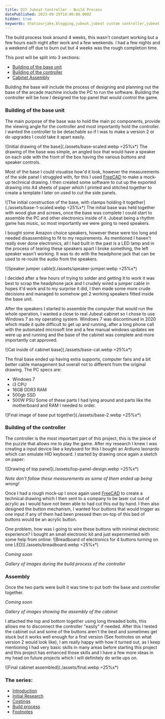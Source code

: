 ```yaml
---
title: DIY Jubeat Controller - Build Process
datePublished: 2023-09-25T14:00:00.000Z
hidden: true
keywords: thatsourjake,blogging,jubeat,jubeat custom controller,jubeat diy,youbeat controller
---
```


The build process took around 4 weeks, this wasn't constant working but a few hours each night after work and a few weekends. I had a few nights and a weekend off due to burn out but 4 weeks was the rough completion time.

This post will be split into 3 sections:
- [Building of the base unit](#buildingofthebaseunit)
- [Building of the controller](#buildingofthecontroller)
- [Cabinet Assembly](#assembly)

Building the base will include the process of designing and planning out the base of the arcade machine include the PC to run the software. Building the controller will be how I designed the top panel that would control the game.

### Building of the base unit
The main purpose of the base was to hold the main pc components, provide the viewing angle for the controller and most importantly hold the controller. I wanted the controller to be detachable so if I was to make a version 2 or do upgrades I could take it apart easily.

![Initial drawing of the base](./assets/base-scaled.webp =25%x*)
The drawing of the base was simple, an angled box that would have a speaker on each side with the front of the box having the various buttons and speaker controls.

Most of the base I could visualise how'd it look, however the measurements of the side panel I struggled with, for this I used [FreeCAD](https://www.freecad.org/) to make a mock-up technical drawing. I then created some software to cut up the exported drawing into A4 sheets of paper which I printed and stitched together to create a template I later on used to cut the side panels.

![The initial construction of the base, with clamps holding it together](./assets/base-1-scaled.webp =25%x*)
The initial base was held together with wood glue and screws, once the base was complete I could start to assemble the PC and other electronics inside of it. Jubeat being a rhythm game has music, so most importantly we were going to need speakers.

I bought some Amazon choice speakers, however these were too long and needed disassembling to fit to my requirements. As mentioned I haven't really ever done electronics, all I had built in the past is a LED lamp and in the process of tearing these speakers apart I broke something, the left speaker wasn't working. It was to do with the headphone jack that can be used to re-route the audio from the speakers.

![Speaker jumper cable](./assets/speaker-jumper.webp =25%x*)

I decided after a few hours of trying to solder and getting it to work it was best to scrap the headphone jack and I crudely wired a jumper cable in hopes it'd work and to my surprise it did, I then made some more crude decisions and managed to somehow get 2 working speakers fitted inside the base unit.

After the speakers I started to assemble the computer that would run the whole operation, I wanted a close to real Jubeat cabinet so I chose to use Windows 7 as my operating system. Windows 7 was discontinued in 2020 which made it quite difficult to get up and running, after a long phone call with the automated microsoft line and a few manual windows updates we were up and running and the base of the cabinet was complete and more importantly cat approved.

![Cat inside of cabinet base](./assets/base-cat.webp =25%x*)

The final base ended up having extra supports, computer fans and a bit better cable management but overall not to different from the original drawing. The PC specs are:
- Windows 7
- i3 CPU
- 16GB DDR3 RAM
- 500gb SSD
- 500W PSU
Some of these parts I had lying around and parts like the motherboard and RAM I needed to order.

![Final image of base put together](./assets/base-2.webp =25%x*)

### Building of the controller
The controller is the most important part of this project, this is the piece of the puzzle that allows me to play the game. After my research I knew I was creating a input device like a keyboard for this I bought an Ardiuno leonardo which can emulate HID keyboard. I started by drawing once again a sketch on paper:

![Drawing of top panel](./assets/top-panel-design.webp =25%x*)

_Note don't follow these measurements as some of them ended up being wrong!_

Once I had a rough mock-up I once again used [FreeCAD](https://www.freecad.org/) to create a technical drawing which I then sent to a company to be laser cut out of acrylic as I would have not been able to had cut this out by hand. I then also designed the button mechanism, I wanted four buttons that would trigger as one input if any of them had been pressed then on-top of this bed of buttons would be an acrylic button.

One problem, how was I going to wire these buttons with minimal electronic experience? I bought an small electronic kit and just experimented with some help from online:
![Breadboard of electronics for 4 buttons turning on one LED](./assets/breadboard.webp =25%x*)

<!-- Insert Gallery Here -->
_Coming soon_

_Gallery of images during the build process of the controller_

### Assembly
Once the two parts were built it was time to put both the base and controller together.

<!-- Gallery of assembly -->
_Coming soon_

_Gallery of images showing the assembly of the cabinet_

I attached the top and bottom together using long threaded bolts, this allows me to disconnect the controller "easily" if needed. After this I tested the cabinet out and some of the buttons aren't the best and sometimes get stuck but it works well enough for a first version (See footnotes on what version 2 would look like), I am really happy with how it turned out, as I keep mentioning I had very basic skills in many areas before starting this project and this project has enhanced those skills and I have a few more ideas in my head on future projects which I will definitely do write ups on.

![Final cabinet assembled](./assets/final.webp =25%x*)

### The series:
- [Introduction](.)
- [Initial Research](./initial-research)
- [Costings](./costings)
- <ins>Build process</ins>
- [Footnotes](./footnotes)
